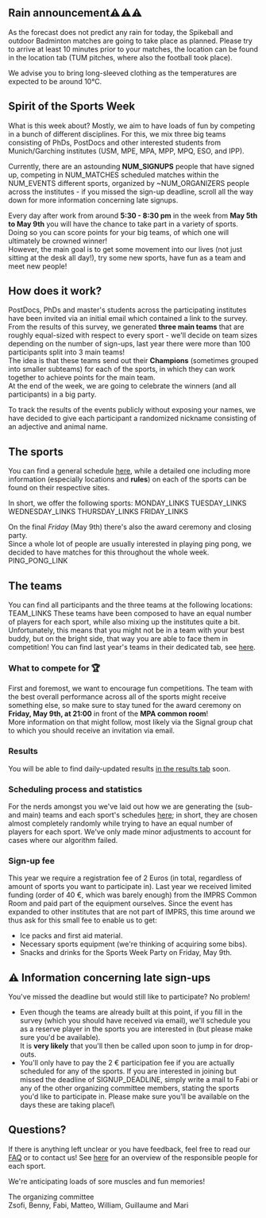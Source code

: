 
## Rain announcement⚠️⚠️⚠️

As the forecast does not predict any rain for today, the Spikeball and outdoor Badminton matches are going to take place as planned. Please try to arrive at least 10 minutes prior to your matches, the location can be found in the location tab (TUM pitches, where also the football took place).

We advise you to bring long-sleeved clothing as the temperatures are expected to be around 10°C.

## Spirit of the Sports Week

What is this week about? Mostly, we aim to have loads of fun by competing in a bunch of different disciplines. For this, we mix three big teams consisting of PhDs, PostDocs and other interested students from Munich/Garching institutes (USM, MPE, MPA, MPP, MPQ, ESO, and IPP).

Currently, there are an astounding **NUM_SIGNUPS** people that have signed up, competing in NUM_MATCHES scheduled matches within the NUM_EVENTS different sports, organized by ~NUM_ORGANIZERS people across the institutes - if you missed the sign-up deadline, scroll all the way down for more information concerning late signups.

Every day after work from around **5:30 - 8:30 pm** in the week from **May 5th to May 9th** you will have the chance to take part in a variety of sports.
Doing so you can score points for your big teams, of which one will ultimately be crowned winner!\
However, the main goal is to get some movement into our lives (not just sitting at the desk all day!), try some new sports, have fun as a team and meet new people!

## How does it work?

PostDocs, PhDs and master's students across the participating institutes have been invited via an initial email which contained a link to the survey. From the results of this survey, we generated **three main teams** that are roughly equal-sized with respect to every sport - we'll decide on team sizes depending on the number of sign-ups, last year there were more than 100 participants split into 3 main teams!\
The idea is that these teams send out their **Champions** (sometimes grouped into smaller subteams) for each of the sports, in which they can work together to achieve points for the main team.\
At the end of the week, we are going to celebrate the winners (and all participants) in a big party.

To track the results of the events publicly without exposing your names, we have decided to give each participant a randomized nickname consisting of an adjective and animal name.

## The sports

You can find a general schedule <a href="schedule" target="_self">here</a>, while a detailed one including more information (especially locations and **rules**) on each of the sports can be found on their respective sites.

In short, we offer the following sports:
MONDAY_LINKS
TUESDAY_LINKS
WEDNESDAY_LINKS
THURSDAY_LINKS
FRIDAY_LINKS

On the final *Friday* (May 9th) there's also the award ceremony and closing party.\
Since a whole lot of people are usually interested in playing ping pong, we decided to have matches for this throughout the whole week.
PING_PONG_LINK

## The teams

You can find all participants and the three teams at the following locations:
TEAM_LINKS
These teams have been composed to have an equal number of players for each sport, while also mixing up the institutes quite a bit.\
Unfortunately, this means that you might not be in a team with your best buddy, but on the bright side, that way you are able to face them in competition!
You can find last year's teams in their dedicated tab, see <a href="previous_sports_weeks" target="_self">here</a>.

### What to compete for 🏆

First and foremost, we want to encourage fun competitions.
The team with the best overall performance across all of the sports might receive something else, so make sure to stay tuned for the award ceremony on **Friday, May 9th, at 21:00** in front of the **MPA common room**!\
More information on that might follow, most likely via the Signal group chat to which you should receive an invitation via email.

### Results

You will be able to find daily-updated results <a href="statistics" target="_self">in the results tab</a> soon.

### Scheduling process and statistics

For the nerds amongst you we've laid out how we are generating the (sub- and main) teams and each sport's schedules <a href="statistics" target="_self">here</a>; in short, they are chosen almost completely randomly while trying to have an equal number of players for each sport. We've only made minor adjustments to account for cases where our algorithm failed.

### Sign-up fee

This year we require a registration fee of 2 Euros (in total, regardless of amount of sports you want to participate in).
Last year we received limited funding (order of 40 €, which was barely enough) from the IMPRS Common Room and paid part of the equipment ourselves. Since the event has expanded to other institutes that are not part of IMPRS, this time around we thus ask for this small fee to enable us to get: 

- Ice packs and first aid material.
- Necessary sports equipment (we're thinking of acquiring some bibs).
- Snacks and drinks for the Sports Week Party on Friday, May 9th.

## :warning: Information concerning late sign-ups

You've missed the deadline but would still like to participate? No problem!

- Even though the teams are already built at this point, if you fill in the survey (which you should have received via email), we'll schedule you as a reserve player in the sports you are interested in (but please make sure you'd be available).\
It is **very likely** that you'll then be called upon soon to jump in for drop-outs.
- You'll only have to pay the 2 € participation fee if you are actually scheduled for any of the sports.
If you are interested in joining but missed the deadline of SIGNUP_DEADLINE, simply write a mail to Fabi or any of the other organizing committee members, stating the sports you'd like to participate in. Please make sure you'll be available on the days these are taking place!\

## Questions?

If there is anything left unclear or you have feedback, feel free to read our <a href="statistics" target="_self">FAQ</a> or to contact us!
See <a href="contact" target="_self">here</a> for an overview of the responsible people for each sport.

We're anticipating loads of sore muscles and fun memories!

The organizing committee\
Zsofi, Benny, Fabi, Matteo, William, Guillaume and Mari
